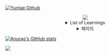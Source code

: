 <a href="https://github.com/CODEYT95"><img src="https://capsule-render.vercel.app/api?type=waving&color=auto&height=220&section=header&text=Yuntae%20Github&fontSize=70&animation=fadeIn&fontAlignY=38&desc=Thank%20you%20for%20visiting%20my%20Github!&descAlignY=55&descAlign=59.5" alt="Yuntae Github"></a>







<div align="center">
<a href="https://github.com/CODEYT95"><img src="https://hits.seeyoufarm.com/api/count/incr/badge.svg?url=https%3A%2F%2Fgithub.com%2FCODEYT95&count_bg=%23373737&title_bg=%23000000&icon=github.svg&icon_color=%23E7E7E7&title=hits&edge_flat=false"/></a>
   
<details>
<summary>
List of Learnings
</summary>
<img src="https://img.shields.io/badge/Python-3776AB?style=for-the-badge&logo=Python&logoColor=white">
<img src="https://img.shields.io/badge/JavaScript-F7DF1E?style=for-the-badge&logo=JavaScript&logoColor=black">
<img src="https://img.shields.io/badge/MySQL-4479A1?style=for-the-badge&logo=MySQL&logoColor=white">
<img src="https://img.shields.io/badge/Oracle-F80000?style=for-the-badge&logo=oracle&logoColor=white">
<img src="https://img.shields.io/badge/IntelliJ IDEA-000000?style=for-the-badge&logo=intellijidea&logoColor=white">
<img src="https://img.shields.io/badge/Eclipse IDE-2C2255?style=for-the-badge&logo=eclipseide&logoColor=white">
<img src="https://img.shields.io/badge/HTML-E34F26?style=for-the-badge&logo=html5&logoColor=white">
<img src="https://img.shields.io/badge/CSS-1572B6?style=for-the-badge&logo=css3&logoColor=white">
<img src="https://img.shields.io/badge/Spring-6DB33F?style=for-the-badge&logo=spring&logoColor=white">
<img src="https://img.shields.io/badge/Spring Boot-6DB33F?style=for-the-badge&logo=springboot&logoColor=white">
<img src="https://img.shields.io/badge/bootstrap-7952B3?style=for-the-badge&logo=bootstrap&logoColor=white">
<img src="https://img.shields.io/badge/jupyter-F37626?style=for-the-badge&logo=jupyter&logoColor=white">
<img src="https://img.shields.io/badge/bootstrap-7952B3?style=for-the-badge&logo=bootstrap&logoColor=white">
<img src="https://img.shields.io/badge/bootstrap-7952B3?style=for-the-badge&logo=bootstrap&logoColor=white">
<img src="https://img.shields.io/badge/bootstrap-7952B3?style=for-the-badge&logo=bootstrap&logoColor=white">
<img src="https://img.shields.io/badge/bootstrap-7952B3?style=for-the-badge&logo=bootstrap&logoColor=white">
</details>

<details>
<summary>
페이지
</summary>
   <a href="https://www.notion.so/MySpace-f3b106a8dabd4ba38d3058b684fb17bb"><img src="https://img.shields.io/badge/notion-000000?style=for-the-badge&logo=notion&logoColor=white"></a>
   <a href="https://github.com/CODEYT95"><img src="https://img.shields.io/badge/github-181717?style=for-the-badge&logo=github&logoColor=white"></a>
</details>
</div>

[![Anurag's GitHub stats](https://github-readme-stats.vercel.app/api?username=CODEYT95)](https://github.com/anuraghazra/github-readme-stats)

<a href="https://github.com/CODEYT95"><img src="https://capsule-render.vercel.app/api?type=waving&color=auto&height=150&section=footer&text=Thank%20you%20for%20reading%20my%20post.&fontSize=25&fontAlignY=70"/></a>
